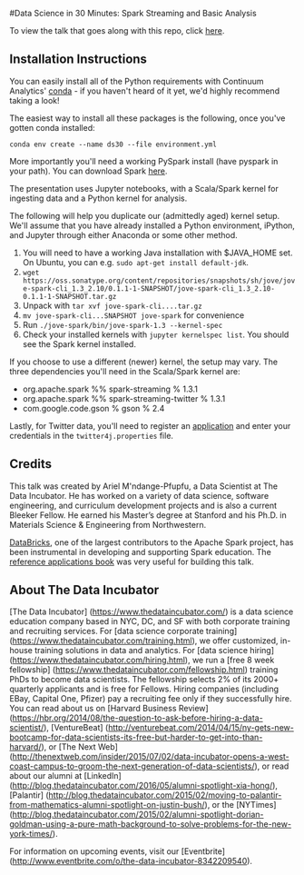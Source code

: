 #Data Science in 30 Minutes: Spark Streaming and Basic Analysis

To view the talk that goes along with this repo, click [here](https://www.youtube.com/watch?v=FdmM1qAw2XU). 

## Installation Instructions

You can easily install all of the Python requirements with Continuum Analytics' [conda](http://conda.pydata.org/docs/) - if you haven't heard of it yet, we'd highly recommend taking a look!

The easiest way to install all these packages is the following, once you've gotten conda installed:

``` 
conda env create --name ds30 --file environment.yml
```

More importantly you'll need a working PySpark install (have pyspark in your path). You can download Spark [here](http://spark.apache.org/downloads.html).

The presentation uses Jupyter notebooks, with a Scala/Spark kernel for ingesting data and a Python kernel for analysis.

The following will help you duplicate our (admittedly aged) kernel setup. We'll assume that you have already installed a Python environment, iPython, and Jupyter through either Anaconda or some other method.

1. You will need to have a working Java installation with $JAVA_HOME set. On Ubuntu, you can e.g. `sudo apt-get install default-jdk`.
1. `wget https://oss.sonatype.org/content/repositories/snapshots/sh/jove/jove-spark-cli_1.3_2.10/0.1.1-1-SNAPSHOT/jove-spark-cli_1.3_2.10-0.1.1-1-SNAPSHOT.tar.gz`
1. Unpack with `tar xvf jove-spark-cli....tar.gz`
1. `mv jove-spark-cli...SNAPSHOT jove-spark` for convenience
1. Run `./jove-spark/bin/jove-spark-1.3 --kernel-spec`
1. Check your installed kernels with `jupyter kernelspec list`. You should see the Spark kernel installed.

If you choose to use a different (newer) kernel, the setup may vary. The three dependencies you'll need in the Scala/Spark kernel are:
* org.apache.spark %% spark-streaming % 1.3.1
* org.apache.spark %% spark-streaming-twitter % 1.3.1
* com.google.code.gson % gson % 2.4

Lastly, for Twitter data, you'll need to register an [application](https://apps.twitter.com) and enter your credentials in the `twitter4j.properties` file.

## Credits
This talk was created by Ariel M'ndange-Pfupfu, a Data Scientist at The Data Incubator. He has worked on a variety of data science, software engineering, and curriculum development projects and is also a current Bleeker Fellow. He earned his Master’s degree at Stanford and his Ph.D. in Materials Science & Engineering from Northwestern.


[DataBricks](https://www.databricks.com), one of the largest contributors to the Apache Spark project, has been instrumental in developing and supporting Spark education. The [reference applications book](https://databricks.gitbooks.io/databricks-spark-reference-applications/content/index.html) was very useful for building this talk.

## About The Data Incubator
[The Data Incubator] (https://www.thedataincubator.com/) is a data science education company based in NYC, DC, and SF with both corporate training and recruiting services. For [data science corporate training] (https://www.thedataincubator.com/training.html), we offer customized, in-house training solutions in data and analytics. For [data science hiring] (https://www.thedataincubator.com/hiring.html), we run a [free 8 week fellowship] (https://www.thedataincubator.com/fellowship.html) training PhDs to become data scientists. The fellowship selects 2% of its 2000+ quarterly applicants and is free for Fellows. Hiring companies (including EBay, Capital One, Pfizer) pay a recruiting fee only if they successfully hire. You can read about us on [Harvard Business Review] (https://hbr.org/2014/08/the-question-to-ask-before-hiring-a-data-scientist/), [VentureBeat] (http://venturebeat.com/2014/04/15/ny-gets-new-bootcamp-for-data-scientists-its-free-but-harder-to-get-into-than-harvard/), or [The Next Web] (http://thenextweb.com/insider/2015/07/02/data-incubator-opens-a-west-coast-campus-to-groom-the-next-generation-of-data-scientists/), or read about our alumni at [LinkedIn] (http://blog.thedataincubator.com/2016/05/alumni-spotlight-xia-hong/), [Palantir] (http://blog.thedataincubator.com/2015/02/moving-to-palantir-from-mathematics-alumni-spotlight-on-justin-bush/), or the [NYTimes] (http://blog.thedataincubator.com/2015/02/alumni-spotlight-dorian-goldman-using-a-pure-math-background-to-solve-problems-for-the-new-york-times/).

For information on upcoming events, visit our [Eventbrite] (http://www.eventbrite.com/o/the-data-incubator-8342209540).
